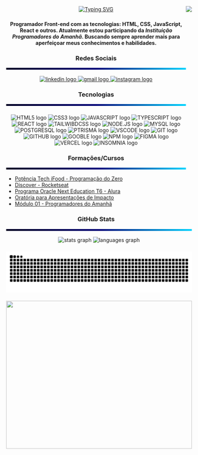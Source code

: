 <img align = "right" height = "590em" src = "https://raw.githubusercontent.com/gist/JeronimoSantos/045a175c2d06a4cde0cb9a63b0cdb91c/raw/135a0f095aaf128816b389694c149d7184307170/githubcard.svg">

<div align = "center">
<a href="https://git.io/typing-svg"><img src="https://readme-typing-svg.demolab.com?font=Fira+Code&weight=700&size=25&pause=1000&color=FFCD57&vCenter=true&width=435&lines=%E2%9C%A8+Hello+Word!+%E2%9C%A8;%F0%9F%91%A6+My+name+is+Jer%C3%B4nimo+%F0%9F%91%A6;%F0%9F%8E%AE+I'm+20+Years+Old+%F0%9F%8E%AE;%F0%9F%92%BB+Programmer+Front-End+%F0%9F%92%BB" alt="Typing SVG" /></a>
</div>

###

#### <div align = "center"> Programador Front-end com as tecnologias: **HTML**, **CSS**, **JavaScript**, **React** e outros. Atualmente estou participando da _Instituição Programadores do Amanhã_. Buscando sempre aprender mais para aperfeiçoar meus conhecimentos e habilidades. </div>

###

<div align="center"> 

### Redes Sociais <hr style="height: 5px; border: none; background: linear-gradient(to right, #020024, #090979, #00D4FF);">

<div align = "center">
  <a href="https://www.linkedin.com/in/jeronimo-s-rodrigues-dev/" target="_blank">
    <img src="https://img.shields.io/static/v1?message=LinkedIn&logo=linkedin&label=&color=0077B5&logoColor=white&labelColor=&style=for-the-badge" height="40" alt="linkedin logo"/>
  </a>
  <a href="https://mail.google.com/mail/u/0/?pli=1#inbox" target="_blank">
    <img src="https://img.shields.io/static/v1?message=Gmail&logo=gmail&label=&color=D14836&logoColor=white&labelColor=&style=for-the-badge" height="40" alt="gmail logo"/>
  </a>
  <a href="https://www.instagram.com/jeronimo_santos_oficial/" target="_blank">
    <img src="https://img.shields.io/static/v1?message=Instagram&logo=instagram&label=&color=E4405F&logoColor=white&labelColor=&style=for-the-badge" height="40" alt="instagram logo"/>
  </a>
</div>

###

### Tecnologias <hr style="height: 5px; border: none; background: linear-gradient(to right, #020024, #090979, #00D4FF);">

###

<div align="center">
  <img src="https://cdn.jsdelivr.net/gh/devicons/devicon/icons/html5/html5-original.svg" height = "40" alt = "HTML5 logo"/>
  <img src="https://cdn.jsdelivr.net/gh/devicons/devicon/icons/css3/css3-original.svg" height = "40" alt = "CSS3 logo"/>
  <img src="https://cdn.jsdelivr.net/gh/devicons/devicon/icons/javascript/javascript-original.svg" height = "40" alt = "JAVASCRIPT logo"/>
  <img src="https://cdn.jsdelivr.net/gh/devicons/devicon@latest/icons/typescript/typescript-original.svg" height = "40" alt = "TYPESCRIPT logo"/>
  <img src="https://cdn.jsdelivr.net/gh/devicons/devicon/icons/react/react-original.svg" height = "40" alt = "REACT logo"/>
  <img src="https://cdn.jsdelivr.net/gh/devicons/devicon@latest/icons/tailwindcss/tailwindcss-original.svg" height = "40" alt = "TAILWIBDCSS logo"/>
  <img src="https://cdn.jsdelivr.net/gh/devicons/devicon@latest/icons/nodejs/nodejs-original-wordmark.svg" height = "40" alt = "NODE.JS logo"/>
  <img src="https://cdn.jsdelivr.net/gh/devicons/devicon@latest/icons/mysql/mysql-original.svg"  height = "40" alt = "MYSQL logo"/>
  <img src="https://cdn.jsdelivr.net/gh/devicons/devicon@latest/icons/postgresql/postgresql-original.svg" height = "40" alt = "POSTGRESQL logo"/>
  <img src="https://cdn.jsdelivr.net/gh/devicons/devicon@latest/icons/prisma/prisma-original.svg" height = "40" alt = "PTRISMA logo"/>
  <img src="https://cdn.jsdelivr.net/gh/devicons/devicon@latest/icons/vscode/vscode-original.svg" height = "40" alt = "VSCODE logo"/>
  <img src="https://cdn.jsdelivr.net/gh/devicons/devicon@latest/icons/git/git-original.svg" height = "40" alt = "GIT logo"/>
  <img src="https://cdn.jsdelivr.net/gh/devicons/devicon@latest/icons/github/github-original.svg" height = "40" alt = "GITHUB logo"/>
  <img src="https://cdn.jsdelivr.net/gh/devicons/devicon@latest/icons/google/google-original.svg"  height = "40" alt = "GOOBLE logo"/>
  <img src="https://cdn.jsdelivr.net/gh/devicons/devicon@latest/icons/npm/npm-original-wordmark.svg" height = "40" alt = "NPM logo"/>
  <img src="https://cdn.jsdelivr.net/gh/devicons/devicon@latest/icons/figma/figma-original.svg" height = "40" alt = "FIGMA logo"/>
  <img src="https://cdn.jsdelivr.net/gh/devicons/devicon@latest/icons/vercel/vercel-original.svg" height = "40" alt = "VERCEL logo"/>
  <img src="https://cdn.jsdelivr.net/gh/devicons/devicon@latest/icons/insomnia/insomnia-original.svg" height = "40" alt = "INSOMNIA logo"/>
</div>

###

### Formações/Cursos <hr style="height: 5px; border: none; background: linear-gradient(to right, #020024, #090979, #00D4FF);">
</div>

- [Potência Tech iFood - Programação do Zero](https://drive.google.com/file/d/1HyYCPkQY5JoK64A6vv4RSGYkg2o-kyv9/view)
- [Discover - Rocketseat](https://app.rocketseat.com.br/certificates/838b4602-4d5a-4b6e-9735-25fe79271447)
- [Programa Oracle Next Education T6 - Alura](https://cursos.alura.com.br/program/certificate/5f6b1328-a8d9-4d45-80c3-419abd1ce3e8?lang)
- [Oratória para Apresentações de Impacto](https://app.kajabi.com/certificates/d9db319a)
- [Módulo 01 - Programadores do Amanhã](https://drive.google.com/file/d/1_FUsFyuM76OdPn6zpMZsl0Wq0K2B9_QQ/view)

<div align = "center"> 

###  GitHub Stats <hr style="height: 5px; border: none; background: linear-gradient(to right, #020024, #090979, #00D4FF);">

<div align="center">
  <img src="https://github-readme-stats.vercel.app/api?username=JeronimoSantos&hide_title=false&hide_rank=false&show_icons=true&include_all_commits=true&count_private=true&disable_animations=false&theme=rose_pine&locale=en&hide_border=false&order=1" height="150" alt="stats graph"  />
  <img src="https://github-readme-stats.vercel.app/api/top-langs?username=JeronimoSantos&locale=en&hide_title=false&layout=compact&card_width=320&langs_count=5&theme=rose_pine&hide_border=false&order=2" height="150" alt="languages graph"  />
</div>

###

<picture align="center">
  <source media="(prefers-color-scheme: dark)" srcset="https://raw.githubusercontent.com/JeronimoSantos/JeronimoSantos/output/github-contribution-grid-snake-dark.svg">
  <source media="(prefers-color-scheme: light)" srcset="https://raw.githubusercontent.com/JeronimoSantos/JeronimoSantos/output/github-contribution-grid-snake-dark.svg">
  <img align="center" alt="github contribution grid snake animation" src="https://raw.githubusercontent.com/JeronimoSantos/JeronimoSantos/output/github-contribution-grid-snake.svg">
</picture>

###

<img width=100% height=400 src="https://github.com/user-attachments/assets/83d736f5-57df-4e10-ad13-6124dd5a0fac"/>
</div>
